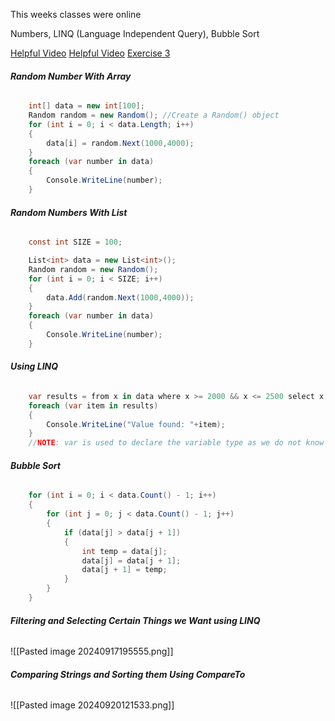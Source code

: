 This weeks classes were online

Numbers,
LINQ (Language Independent Query),
Bubble Sort

[Helpful Video](https://mycanvas.mohawkcollege.ca/courses/107650/files/20334825?module_item_id=5684080)
[Helpful Video](https://mycanvas.mohawkcollege.ca/courses/107650/files/20334824?module_item_id=5684081)
[Exercise 3](https://mycanvas.mohawkcollege.ca/courses/107650/pages/w03-exercise?module_item_id=5684082)
###### **Random Number With Array**
```cs
	int[] data = new int[100];
	Random random = new Random(); //Create a Random() object
	for (int i = 0; i < data.Length; i++)
	{
		data[i] = random.Next(1000,4000); 									//.Next() takes two params. Min value is inlcusive and Max value is exclusive
	}
	foreach (var number in data)
	{
		Console.WriteLine(number);
	}
```

###### **Random Numbers With List**
```cs
	const int SIZE = 100;

	List<int> data = new List<int>();   
	Random random = new Random();
	for (int i = 0; i < SIZE; i++)
	{
		data.Add(random.Next(1000,4000));
	}
	foreach (var number in data)
	{
		Console.WriteLine(number);
	}
```

###### **Using LINQ**
```cs
	var results = from x in data where x >= 2000 && x <= 2500 select x;
	foreach (var item in results)
	{
		Console.WriteLine("Value found: "+item);
	}
	//NOTE: var is used to declare the variable type as we do not know what data we will get back! VAR is a runtime data type. Dynamically Typed Keyword
```

###### **Bubble Sort**
```cs
	for (int i = 0; i < data.Count() - 1; i++)
	{
		for (int j = 0; j < data.Count() - 1; j++)
		{
			if (data[j] > data[j + 1])
			{
				int temp = data[j];
				data[j] = data[j + 1];
				data[j + 1] = temp;
			}
		}
	}
```

###### **Filtering and Selecting Certain Things we Want using LINQ**
![[Pasted image 20240917195555.png]]

###### **Comparing Strings and Sorting them Using CompareTo**
![[Pasted image 20240920121533.png]]

